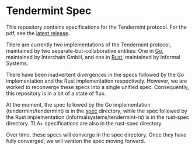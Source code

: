 # Tendermint Spec


This repository contains specifications for the Tendermint protocol. For the pdf, see the [latest release](https://github.com/tendermint/spec/releases).

There are currently two implementations of the Tendermint protocol, 
maintained by two separate-but-collaborative entities:
One in [Go](https://github.com/tendermint/tendermint), 
maintained by Interchain GmbH, 
and one in [Rust](https://github.com/informalsystems/tendermint-rs),
maintained by Informal Systems. 

There have been inadvertent divergences in the specs followed 
by the Go implementation and the Rust implementation respectively. 
However, we are worked to reconverge these specs into a single unified spec. 
Consequently, this repository is in a bit of a state of flux.

At the moment, the spec followed by the Go implementation 
(tendermint/tendermint) is in the [spec](spec) directory, 
while the spec followed by the Rust implementation 
(informalsystems/tendermint-rs) is in the rust-spec
directory. TLA+ specifications are also in the rust-spec directory.

Over time, these specs will converge in the spec directory. 
Once they have fully converged, we will version the spec moving forward. 